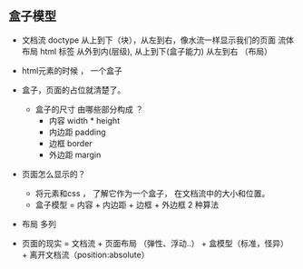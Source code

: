 ## 盒子模型

- 文档流
  doctype
  从上到下（块），从左到右，像水流一样显示我们的页面  流体布局
  html 标签 从外到内(层级), 从上到下(盒子能力) 从左到右 （布局）
- html元素的时候 ， 一个盒子
- 盒子，页面的占位就清楚了。
    - 盒子的尺寸 由哪些部分构成 ？
      - 内容 width * height 
      - 内边距 padding
      - 边框 border
      - 外边距 margin

- 页面怎么显示的？
  - 将元素和css ， 了解它作为一个盒子， 在文档流中的大小和位置。
  - 盒子模型 = 内容 + 内边距 + 边框 + 外边框
  2 种算法

- 布局 
  多列

- 页面的现实 = 文档流 + 页面布局 （弹性、浮动..） + 盒模型（标准，怪异） + 
  离开文档流（position:absolute）

